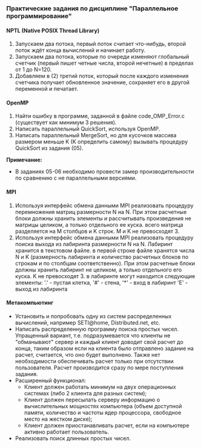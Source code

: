 ### Практические задания по дисциплине "Параллельное программирование"

#### NPTL (Native POSIX Thread Library)

1.  Запускаем два потока, первый поток считает что-нибудь, второй поток ждёт конца вычислений и начинает работу.
2.  Запускаем два потока, которые по очереди изменяют глобальный счетчик (первый пишет четные числа, второй нечетные) в пределах от 1 до N=120.
3.  Добавляем в (2) третий поток, который после каждого изменения счетчика получает обновленное значение, сохраняет его в другой переменной и печатает.

#### OpenMP

1.  Найти ошибку в программе, заданной в файле code_OMP_Error.c (существует как минимум 3 решения).
2.  Написать параллельный QuickSort, используя OpenMP.
3.  Написать параллельный MergeSort, но для кусочков массива размером меньше K (K определить самому) вызывать процедуру QuickSort из задания (05).

**Примечание:**

* В заданиях 05-06 необходимо провести замер производительности по сравнению с не параллельными версиями.

#### MPI

1.  Используя интерфейс обмена данными MPI реализовать процедуру перемножения матриц размерности N на N. При этом расчетные блоки должны хранить элементы и рассчитывать произведения не матрицы целиком, а только отдельного ее куска. всего матрица разделяется на M столбцов и K строк. M и K не превосходят 3.
2.  Используя интерфейс обмена данными MPI реализовать процедуру поиска выхода из лабиринта размерности N на N. Лабиринт хранится в текстовом файле. в первой строке файле хранятся числа N и K (размерность лабиринта и количество расчетных блоков по строкам и по столбцам соответственно). При этом расчетные блоки должны хранить лабиринт не целиком, а только отдельного его куска. K не превосходят 3. в лабиринте могут находится следующие элементы: '.' - пустая клетка, '#' - стена, '*' - вход в лабиринт 'E' - выход из лабиринта

#### Метакомпьютинг

* Установить и попробовать одну из систем распределенных вычислений, например SETI@home, Distributed.net, etc.
* Написать распределенную программу поиска простых чисел. Упращенный вариант, т.е. подразумевается что клиенты не "обманывают" сервер и каждый клиент доводит свой расчет до конца, таким образом если на клиента было отправлено задание на расчет, считается, что оно будет выполнено. Также нет необходимости обеспечивать расчет только при отсутствии пользователя. Расчет производится сразу по мере поступления задания.
* Расширенный функционал:
  + Клиент должен работать минимум на двух операционных системах (либо 2 клиента для разных систем);
  + Клиент должен пересылать серверу информацию о вычислительных мощностях компьютера (объем доступной памяти, количество и частоты ядер процессора, свободное место на жестком диске);
  + Клиент должен приостанавливать расчет, если на компьютере активно работает пользователь.
* Реализовать поиск длинных простых чисел.

